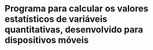 # Programa para calcular os valores estatísticos de variáveis quantitativas, desenvolvido para dispositivos móveis
